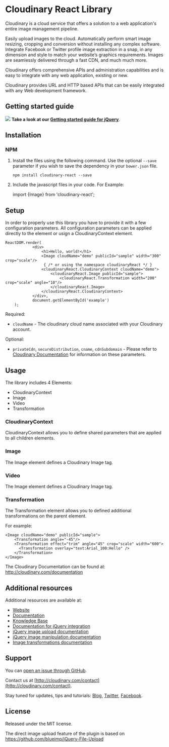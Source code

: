
# Cloudinary React Library

Cloudinary is a cloud service that offers a solution to a web application's entire image management pipeline.

Easily upload images to the cloud. Automatically perform smart image resizing, cropping and conversion without installing any complex software. Integrate Facebook or Twitter profile image extraction in a snap, in any dimension and style to match your website’s graphics requirements. Images are seamlessly delivered through a fast CDN, and much much more.

Cloudinary offers comprehensive APIs and administration capabilities and is easy to integrate with any web application, existing or new.

Cloudinary provides URL and HTTP based APIs that can be easily integrated with any Web development framework.

## Getting started guide

![](http://res.cloudinary.com/cloudinary/image/upload/see_more_bullet.png)  **Take a look at our [Getting started guide for jQuery](http://cloudinary.com/documentation/jquery_integration#getting_started_guide)**.

## Installation


### NPM

1. Install the files using the following command. Use the optional `--save` parameter if you wish to save the dependency in your `bower.json` file.

   ```shell
   npm install cloudinary-react --save
   ```

1. Include the javascript files in your code. For Example:

   import {Image} from 'cloudinary-react';


## Setup

In order to properly use this library you have to provide it with a few configuration parameters. All configuration parameters can be applied directly to the element or usign a CloudinaryContext element.


```
ReactDOM.render(
            <div>
                <h1>Hello, world!</h1>
                <Image cloudName="demo" publicId="sample" width="300" crop="scale"/>
                 { /* or using the namespace cloudinaryReact */ }
                <cloudinaryReact.CloudinaryContext cloudName="demo">
                    <cloudinaryReact.Image publicId="sample">
                        <cloudinaryReact.Transformation width="200" crop="scale" angle="10"/>
                    </cloudinaryReact.Image>
                </cloudinaryReact.CloudinaryContext>
            </div>,
            document.getElementById('example')
    );
```

Required:

* `cloudName` - The cloudinary cloud name associated with your Cloudinary account.

Optional:

* `privateCdn`, `secureDistribution`, `cname`, `cdnSubdomain` - Please refer to [Cloudinary Documentation](http://cloudinary.com/documentation/rails_additional_topics#configuration_options) for information on these parameters.


## Usage

The library includes 4 Elements:

* CloudinaryContext
* Image
* Video
* Transformation

### CloudinaryContext
CloudinaryContext allows you to define shared parameters that are applied to all children elements.

### Image
The Image element defines a Cloudinary Image tag.
 
### Video
The Image element defines a Cloudinary Image tag.

### Transformation
The Transformation element allows you to defined additional transformations on the parent element.

For example:

```
<Image cloudName="demo" publicId="sample">
    <Transformation angle="-45"/>
    <Transformation effect="trim" angle="45" crop="scale" width="600">
      <Transformation overlay="text:Arial_100:Hello" />
    </Transformation>
</Image>
```


The Cloudinary Documentation can be found at:
http://cloudinary.com/documentation

## Additional resources

Additional resources are available at:

* [Website](http://cloudinary.com)
* [Documentation](http://cloudinary.com/documentation)
* [Knowledge Base](http://support.cloudinary.com/forums)
* [Documentation for jQuery integration](http://cloudinary.com/documentation/jquery_integration)
* [jQuery image upload documentation](http://cloudinary.com/documentation/jquery_image_upload)
* [jQuery image manipulation documentation](http://cloudinary.com/documentation/jquery_image_manipulation)
* [Image transformations documentation](http://cloudinary.com/documentation/image_transformations)

## Support

You can [open an issue through GitHub](https://github.com/cloudinary/cloudinary_js/issues).

Contact us at [http://cloudinary.com/contact](http://cloudinary.com/contact).

Stay tuned for updates, tips and tutorials: [Blog](http://cloudinary.com/blog), [Twitter](https://twitter.com/cloudinary), [Facebook](http://www.facebook.com/Cloudinary).


## License

Released under the MIT license.

The direct image upload feature of the plugin is based on https://github.com/blueimp/jQuery-File-Upload
